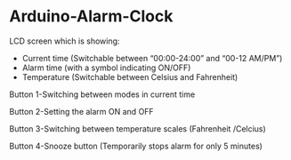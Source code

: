 # Arduino-Alarm-Clock

LCD screen which is showing: 
- Current time (Switchable between “00:00-24:00” and “00-12 AM/PM”) 
- Alarm time (with a symbol indicating ON/OFF) 
- Temperature (Switchable between Celsius and Fahrenheit) 

Button 1-Switching between modes in current time

Button 2-Setting the alarm ON and OFF

Button 3-Switching between temperature scales (Fahrenheit /Celcius) 

Button 4-Snooze button (Temporarily stops alarm for only 5 minutes)

